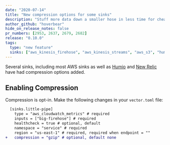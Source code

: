 ```yaml
---
date: "2020-07-14"
title: "New compression options for some sinks"
description: "Stuff more data down a smaller hose in less time for cheaper."
author_github: "hoverbear"
hide_on_release_notes: false
pr_numbers: [2953, 2637, 2679, 2682]
release: "0.10.0"
tags:
  type: "new feature"
  sinks: ["aws_kinesis_firehose", "aws_kinesis_streams", "aws_s3", "humio_logs"]
---
```


Several sinks, including most AWS sinks as well as [Humio][urls.humio] and [New Relic][urls.new_relic] have had compression options added.

## Enabling Compression

Compression is opt-in. Make the following changes in your `vector.toml` file:

```diff title="vector.toml"
  [sinks.little-pipe]
    type = "aws_cloudwatch_metrics" # required
    inputs = ["big-firehose"] # required
    healthcheck = true # optional, default
    namespace = "service" # required
    region = "us-east-1" # required, required when endpoint = ""
+   compression = "gzip" # optional, default none
```

[urls.humio]: https://humio.com
[urls.new_relic]: https://newrelic.com/
